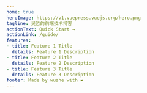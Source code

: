 ```yaml
---
home: true
heroImage: https://v1.vuepress.vuejs.org/hero.png
tagline: 吴哲的前端技术博客
actionText: Quick Start →
actionLink: /guide/
features:
- title: Feature 1 Title
  details: Feature 1 Description
- title: Feature 2 Title
  details: Feature 2 Description
- title: Feature 3 Title
  details: Feature 3 Description
footer: Made by wuzhe with ❤️
---
```

